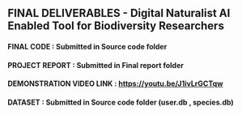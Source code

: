 ## FINAL DELIVERABLES - Digital Naturalist AI Enabled Tool for Biodiversity Researchers

#### FINAL CODE : Submitted in Source code folder 

#### PROJECT REPORT   : Submitted in Final report folder

#### DEMONSTRATION VIDEO LINK : https://youtu.be/J1ivLrGCTqw

#### DATASET    : Submitted in Source code folder (user.db , species.db)
